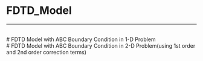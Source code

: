 # FDTD_Model
-----------------------------------------------------------------------------------------------------
<br>
# FDTD Model with ABC Boundary Condition in 1-D Problem
<br>
# FDTD Model with ABC Boundary Condition in 2-D Problem(using 1st order and 2nd order correction terms)
